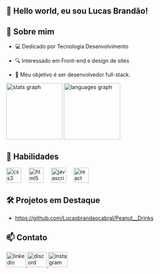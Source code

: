 ## 🌟 Hello world, eu sou Lucas Brandão!

## 🚀 Sobre mim

- 💻 Dedicado por Tecnologia Desenvolvimento

- 🔍 Interessado em Front-end e design de sites

- 🎯 Meu objetivo é ser desenvolvedor full-stack.

<div align="left">
  <img src="https://github-readme-stats.vercel.app/api?username=Lucasbrandaocabral&hide_title=true&hide_rank=false&show_icons=true&include_all_commits=true&count_private=true&disable_animations=false&theme=dracula&locale=en&hide_border=false&order=1" height="150" alt="stats graph"  />
  <img src="https://github-readme-stats.vercel.app/api/top-langs?username=Lucasbrandaocabral&locale=pt-br&hide_title=false&layout=compact&card_width=320&langs_count=10&theme=dark&hide_border=false&order=2" height="150" alt="languages graph"  />
</div>

## 💼 Habilidades

<div align="left">
  <img src="https://cdn.jsdelivr.net/gh/devicons/devicon/icons/css3/css3-original.svg" height="40" alt="css3 logo"  />
  <img width="12" />
  <img src="https://cdn.jsdelivr.net/gh/devicons/devicon/icons/html5/html5-original.svg" height="40" alt="html5 logo"  />
  <img width="12" />
  <img src="https://cdn.jsdelivr.net/gh/devicons/devicon/icons/javascript/javascript-original.svg" height="40" alt="javascript logo"  />
  <img width="12" />
  <img src="https://cdn.jsdelivr.net/gh/devicons/devicon/icons/react/react-original.svg" height="40" alt="react logo"  />
</div>

## 🛠️ Projetos em Destaque
- https://github.com/Lucasbrandaocabral/Peanut__Drinks

## 📫 Contato

<div align="left">
  <a href="https://www.linkedin.com/in/lucasbrandaocabral/" target="_blank">
    <img src="https://raw.githubusercontent.com/maurodesouza/profile-readme-generator/master/src/assets/icons/social/linkedin/default.svg" width="52" height="40" alt="linkedin logo"  />
  </a>
  <a href="https://discord.com/users/274340417909293058" target="_blank">
    <img src="https://raw.githubusercontent.com/maurodesouza/profile-readme-generator/master/src/assets/icons/social/discord/default.svg" width="52" height="40" alt="discord logo"  />
  </a>
  <a href="https://www.instagram.com/zlucas.bz/" target="_blank">
    <img src="https://raw.githubusercontent.com/maurodesouza/profile-readme-generator/master/src/assets/icons/social/instagram/default.svg" width="52" height="40" alt="instagram logo"  />
  </a>
</div>
